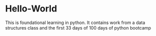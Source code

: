 # Hello-World
This is foundational learning in python. 
It contains work from a data structures class and the first 33 days of 100 days of python bootcamp
